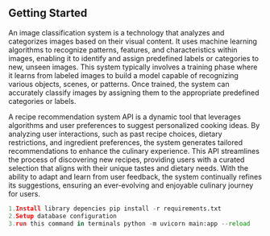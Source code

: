## **Getting Started**

An image classification system is a technology that analyzes and categorizes images based on their visual content. It uses machine learning algorithms to recognize patterns, features, and characteristics within images, enabling it to identify and assign predefined labels or categories to new, unseen images. This system typically involves a training phase where it learns from labeled images to build a model capable of recognizing various objects, scenes, or patterns. Once trained, the system can accurately classify images by assigning them to the appropriate predefined categories or labels.

A recipe recommendation system API is a dynamic tool that leverages algorithms and user preferences to suggest personalized cooking ideas. By analyzing user interactions, such as past recipe choices, dietary restrictions, and ingredient preferences, the system generates tailored recommendations to enhance the culinary experience. This API streamlines the process of discovering new recipes, providing users with a curated selection that aligns with their unique tastes and dietary needs. With the ability to adapt and learn from user feedback, the system continually refines its suggestions, ensuring an ever-evolving and enjoyable culinary journey for users.

```python
1.Install library depencies pip install -r requirements.txt 
2.Setup database configuration
3.run this command in terminals python -m uvicorn main:app --reload

```

